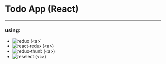 # Todo App (React)
***
### using:
- ![redux](https://redux.js.org/) (&lt;a&gt;)
- ![react-redux](https://react-redux.js.org/) (&lt;a&gt;)
- ![redux-thunk](https://github.com/gaearon/redux-thunk) (&lt;a&gt;)
- ![reselect](https://github.com/reduxjs/reselect) (&lt;a&gt;)
